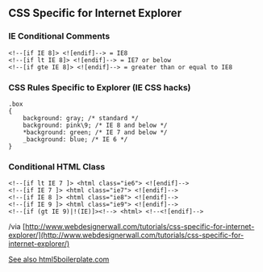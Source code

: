 CSS Specific for Internet Explorer
----------------------------------

### IE Conditional Comments
    <!--[if IE 8]> <![endif]--> = IE8
    <!--[if lt IE 8]> <![endif]--> = IE7 or below
    <!--[if gte IE 8]> <![endif]--> = greater than or equal to IE8

### CSS Rules Specific to Explorer (IE CSS hacks)
    .box
    {
        background: gray; /* standard */
        background: pink\9; /* IE 8 and below */
        *background: green; /* IE 7 and below */
        _background: blue; /* IE 6 */
    }

### Conditional HTML Class
    <!--[if lt IE 7 ]> <html class="ie6"> <![endif]-->
    <!--[if IE 7 ]> <html class="ie7"> <![endif]-->
    <!--[if IE 8 ]> <html class="ie8"> <![endif]-->
    <!--[if IE 9 ]> <html class="ie9"> <![endif]-->
    <!--[if (gt IE 9)|!(IE)]><!--> <html> <!--<![endif]-->


/via [http://www.webdesignerwall.com/tutorials/css-specific-for-internet-explorer/](http://www.webdesignerwall.com/tutorials/css-specific-for-internet-explorer/)

[See also html5boilerplate.com](http://html5boilerplate.com/)

